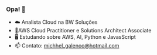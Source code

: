 ### Opa! 👋

- ☁️ Analista Cloud na BW Soluções
- 🏅AWS Cloud Practitioner e Solutions Architect Associate
- 🖥️ Estudando sobre AWS, AI, Python e JavasScript
- 📫 Contato: michhel_galenoo@hotmail.com
